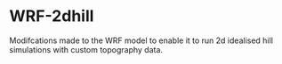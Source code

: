 # WRF-2dhill

Modifcations made to the WRF model to enable it to run 2d idealised hill simulations with custom topography data.


